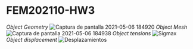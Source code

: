 # FEM202110-HW3
*Object Geometry*
![Captura de pantalla 2021-05-06 184920](https://user-images.githubusercontent.com/69157203/117375045-5179cc80-ae9c-11eb-9bac-ac3a2ff9dbd4.png)
*Object Mesh*
![Captura de pantalla 2021-05-06 184938](https://user-images.githubusercontent.com/69157203/117375049-53439000-ae9c-11eb-9f18-1facb8d475b4.png)
*Object tensions*
![Sigmax](https://user-images.githubusercontent.com/53713268/117755627-91b5b380-b1ea-11eb-8383-9a3540373819.JPG)
*Object displacement*
![Desplazamientos](https://user-images.githubusercontent.com/53713268/117755645-9e3a0c00-b1ea-11eb-8ccd-0c31601a413a.JPG)

